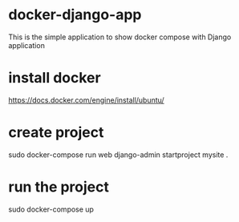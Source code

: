 # docker-django-app
This is the simple application to show docker compose with Django application
# install docker 
https://docs.docker.com/engine/install/ubuntu/

# create project 
sudo docker-compose run web django-admin startproject mysite .

# run the project
sudo docker-compose up
